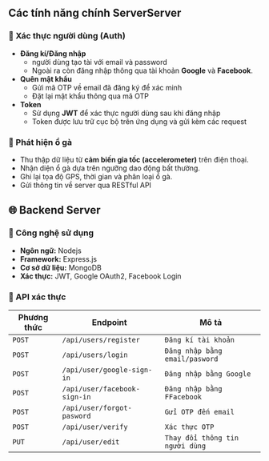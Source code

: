 ## Các tính năng chính ServerServer

### 👤 Xác thực người dùng (Auth)

- <strong>Đăng kí/Đăng nhập</strong>
  - người dùng tạo tài với email và password
  - Ngoài ra còn đăng nhập thông qua tài khoản **Google** và **Facebook**.
- <strong>Quên mật khẩu</strong>
  - Gửi mã OTP về email đã đăng ký để xác minh
  - Đặt lại mật khẩu thông qua mã OTP
- <strong>Token</strong>
  - Sử dụng **JWT** để xác thực người dùng sau khi đăng nhập
  - Token được lưu trữ cục bộ trên ứng dụng và gửi kèm các request

### 🚗 Phát hiện ổ gà

- Thu thập dữ liệu từ **cảm biến gia tốc (accelerometer)** trên điện thoại.
- Nhận diện ổ gà dựa trên ngưỡng dao động bất thường.
- Ghi lại tọa độ GPS, thời gian và phân loại ổ gà.
- Gửi thông tin về server qua RESTful API

## 🌐 Backend Server

### 🧰 Công nghệ sử dụng

- **Ngôn ngữ:** Nodejs
- **Framework:** Express.js
- **Cơ sở dữ liệu:** MongoDB
- **Xác thực:** JWT, Google OAuth2, Facebook Login

### 🔐 API xác thực

| Phương thức | Endpoint                     | Mô tả                           |
| ----------- | ---------------------------- | ------------------------------- |
| `POST`      | `/api/users/register`        | `Đăng kí tài khoản`             |
| `POST`      | `/api/users/login`           | `Đăng nhập bằng email/pasword`  |
| `POST`      | `/api/user/google-sign-in`   | `Đăng nhập bằng Google`         |
| `POST`      | `/api/user/facebook-sign-in` | `Đăng nhập bằng FFacebook`      |
| `POST`      | `/api/user/forgot-pasword`   | `Gửi OTP đến email`             |
| `POST`      | `/api/user/verify`           | `Xác thực OTP`                  |
| `PUT`       | `/api/user/edit`             | `Thay đổi thông tin người dùng` |
